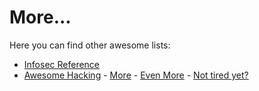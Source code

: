 # More... 

Here you can find other awesome lists:

* [Infosec Reference](https://github.com/rmusser01/Infosec_Reference)
* [Awesome Hacking](https://github.com/carpedm20/awesome-hacking) - [More](https://github.com/Hack-with-Github/Awesome-Hacking) - [Even More](https://github.com/vitalysim/Awesome-Hacking-Resources) - [Not tired yet?](https://github.com/jekil/awesome-hacking)

